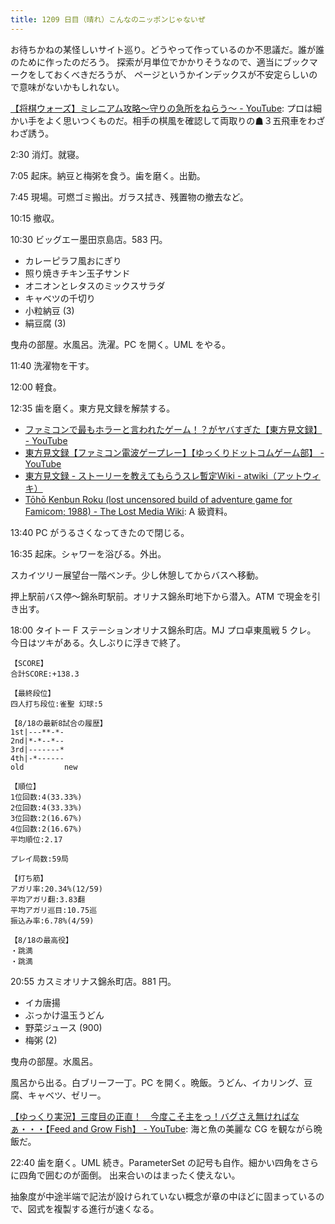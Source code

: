 ```yaml
---
title: 1209 日目（晴れ）こんなのニッポンじゃないぜ
---
```


お待ちかねの某怪しいサイト巡り。どうやって作っているのか不思議だ。誰が誰のために作ったのだろう。
探索が月単位でかかりそうなので、適当にブックマークをしておくべきだろうが、
ページというかインデックスが不安定らしいので意味がないかもしれない。

[【将棋ウォーズ】ミレニアム攻略～守りの急所をねらう～ - YouTube](https://www.youtube.com/watch?v=IZRq5il3EO0):
プロは細かい手をよく思いつくものだ。相手の棋風を確認して両取りの☗３五飛車をわざわざ誘う。

2:30 消灯。就寝。

7:05 起床。納豆と梅粥を食う。歯を磨く。出勤。

7:45 現場。可燃ゴミ搬出。ガラス拭き、残置物の撤去など。

10:15 撤収。

10:30 ビッグエー墨田京島店。583 円。

* カレーピラフ風おにぎり
* 照り焼きチキン玉子サンド
* オニオンとレタスのミックスサラダ
* キャベツの千切り
* 小粒納豆 (3)
* 絹豆腐 (3)

曳舟の部屋。水風呂。洗濯。PC を開く。UML をやる。

11:40 洗濯物を干す。

12:00 軽食。

12:35 歯を磨く。東方見文録を解禁する。

* [ファミコンで最もホラーと言われたゲーム！？がヤバすぎた【東方見文録】 - YouTube](https://www.youtube.com/watch?v=nVQTPBSrNvo)
* [東方見文録【ファミコン電波ゲープレー】【ゆっくりドットコムゲーム部】 - YouTube](https://www.youtube.com/watch?v=Gqce7NBWkO8)
* [東方見文録 - ストーリーを教えてもらうスレ暫定Wiki - atwiki（アットウィキ）](https://w.atwiki.jp/storyteller/pages/1811.html)
* [Tōhō Kenbun Roku (lost uncensored build of adventure game for Famicom; 1988) - The Lost Media Wiki](https://lostmediawiki.com/T%C5%8Dh%C5%8D_Kenbun_Roku_(lost_uncensored_build_of_adventure_game_for_Famicom;_1988)):
  A 級資料。

13:40 PC がうるさくなってきたので閉じる。

16:35 起床。シャワーを浴びる。外出。

スカイツリー展望台一階ベンチ。少し休憩してからバスへ移動。

押上駅前バス停～錦糸町駅前。オリナス錦糸町地下から潜入。ATM で現金を引き出す。

18:00 タイトー F ステーションオリナス錦糸町店。MJ プロ卓東風戦 5 クレ。
今日はツキがある。久しぶりに浮きで終了。

```text
【SCORE】
合計SCORE:+138.3

【最終段位】
四人打ち段位:雀聖 幻球:5

【8/18の最新8試合の履歴】
1st|---**-*-
2nd|*-*--*--
3rd|-------*
4th|-*------
old         new

【順位】
1位回数:4(33.33%)
2位回数:4(33.33%)
3位回数:2(16.67%)
4位回数:2(16.67%)
平均順位:2.17

プレイ局数:59局

【打ち筋】
アガリ率:20.34%(12/59)
平均アガリ翻:3.83翻
平均アガリ巡目:10.75巡
振込み率:6.78%(4/59)

【8/18の最高役】
・跳満
・跳満
```

20:55 カスミオリナス錦糸町店。881 円。

* イカ唐揚
* ぶっかけ温玉うどん
* 野菜ジュース (900)
* 梅粥 (2)

曳舟の部屋。水風呂。

風呂から出る。白ブリーフ一丁。PC を開く。晩飯。うどん、イカリング、豆腐、キャベツ、ゼリー。

[【ゆっくり実況】三度目の正直！　今度こそ主をっ！バグさえ無ければなぁ・・・【Feed and Grow Fish】 - YouTube](https://www.youtube.com/watch?v=Tqhm5qdzfG0):
海と魚の美麗な CG を観ながら晩飯だ。

22:40 歯を磨く。UML 続き。ParameterSet の記号も自作。細かい四角をさらに四角で囲むのが面倒。
出来合いのはまったく使えない。

<object type="image/svg+xml" data="{{ '/assets/images/20230818-uml.svg' | relative_url }}"></object>

抽象度が中途半端で記法が設けられていない概念が章の中ほどに固まっているので、図式を複製する進行が速くなる。

